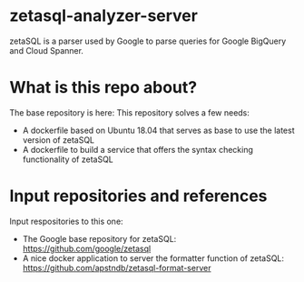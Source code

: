 # zetasql-analyzer-server

zetaSQL is a parser used by Google to parse queries for Google BigQuery and Cloud Spanner. 

# What is this repo about?

The base repository is here: This repository solves a few needs:
- A dockerfile based on Ubuntu 18.04 that serves as base to use the latest version of zetaSQL
- A dockerfile to build a service that offers the syntax checking functionality of zetaSQL

# Input repositories and references
Input respositories to this one:
- The Google base repository for zetaSQL: https://github.com/google/zetasql
- A nice docker application to server the formatter function of zetaSQL: https://github.com/apstndb/zetasql-format-server


